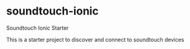 # soundtouch-ionic
Soundtouch Ionic Starter

This is a starter project to discover and connect to soundtouch devices
